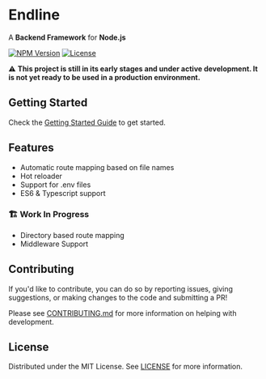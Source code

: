 # Endline

A **Backend Framework** for **Node.js**

[![NPM Version][npm-version-badge]][npm-package-url]
[![License][npm-license-badge]](/LICENSE)

⚠️ **This project is still in its early stages and under active development. It is not yet ready to be used in a production environment.**

## Getting Started

Check the [Getting Started Guide](/docs/getting-started.md) to get started.

## Features

- Automatic route mapping based on file names
- Hot reloader
- Support for .env files
- ES6 & Typescript support

### 🏗️ Work In Progress

- Directory based route mapping
- Middleware Support

## Contributing

If you'd like to contribute, you can do so by reporting issues, giving suggestions, or making changes to the code and submitting a PR!

Please see [CONTRIBUTING.md](/CONTRIBUTING.md) for more information on helping with development.

## License

Distributed under the MIT License. See [LICENSE](/LICENSE) for more information.

[npm-package-url]: https://www.npmjs.com/package/endline
[npm-version-badge]: https://img.shields.io/npm/v/endline?style=for-the-badge
[npm-license-badge]: https://img.shields.io/npm/l/endline?style=for-the-badge
